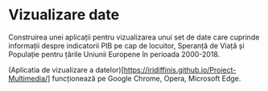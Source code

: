 # Vizualizare date
Construirea unei aplicații pentru vizualizarea unui set de date care cuprinde informații despre indicatorii PIB pe cap de locuitor, Speranță de Viață și Populație pentru țările Uniunii Europene în perioada 2000-2018.

(Aplicatia de vizualizare a datelor)[https://iridiffinis.github.io/Proiect-Multimedia/] funcționează pe Google Chrome, Opera, Microsoft Edge.
